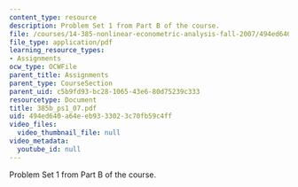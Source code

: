```yaml
---
content_type: resource
description: Problem Set 1 from Part B of the course.
file: /courses/14-385-nonlinear-econometric-analysis-fall-2007/494ed640a64eeb9333023c70fb59c4ff_385b_ps1_07.pdf
file_type: application/pdf
learning_resource_types:
- Assignments
ocw_type: OCWFile
parent_title: Assignments
parent_type: CourseSection
parent_uid: c5b9fd93-bc28-1065-43e6-80d75239c333
resourcetype: Document
title: 385b_ps1_07.pdf
uid: 494ed640-a64e-eb93-3302-3c70fb59c4ff
video_files:
  video_thumbnail_file: null
video_metadata:
  youtube_id: null
---
```

Problem Set 1 from Part B of the course.

